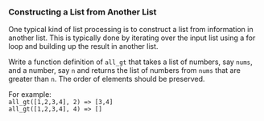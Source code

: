 ### Constructing a List from Another List

One typical kind of list processing is to construct a list from
information in another list. This is typically done by iterating over
the input list using a for loop and building up the result in another
list.

Write a function definition of `all_gt` that takes a list of numbers,
say `nums`, and a number, say `n` and returns the list of numbers from
`nums` that are greater than `n`. The order of elements should be
preserved.

For example:\
`all_gt([1,2,3,4], 2) => [3,4]`\
`all_gt([1,2,3,4], 4) => []`
